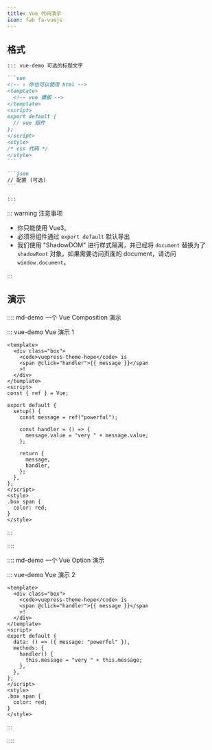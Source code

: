 ```yaml
---
title: Vue 代码演示
icon: fab fa-vuejs
---
```


## 格式

````md
::: vue-demo 可选的标题文字

```vue
<!-- ↑ 你也可以使用 html -->
<template>
  <!-- vue 模板 -->
</template>
<script>
export default {
  // vue 组件
};
</script>
<style>
/* css 代码 */
</style>
```

```json
// 配置 (可选)
```

:::
````

::: warning 注意事项

- 你只能使用 Vue3。
- 必须将组件通过 `export default` 默认导出
- 我们使用 "ShadowDOM" 进行样式隔离，并已经将 `document` 替换为了 `shadowRoot` 对象。如果需要访问页面的 document，请访问 `window.document`。

:::

## 演示

:::: md-demo 一个 Vue Composition 演示

::: vue-demo Vue 演示 1

```vue
<template>
  <div class="box">
    <code>vuepress-theme-hope</code> is
    <span @click="handler">{{ message }}</span
    >!
  </div>
</template>
<script>
const { ref } = Vue;

export default {
  setup() {
    const message = ref("powerful");

    const handler = () => {
      message.value = "very " + message.value;
    };

    return {
      message,
      handler,
    };
  },
};
</script>
<style>
.box span {
  color: red;
}
</style>
```

:::

::::

:::: md-demo 一个 Vue Option 演示

::: vue-demo Vue 演示 2

```vue
<template>
  <div class="box">
    <code>vuepress-theme-hope</code> is
    <span @click="handler">{{ message }}</span
    >!
  </div>
</template>
<script>
export default {
  data: () => ({ message: "powerful" }),
  methods: {
    handler() {
      this.message = "very " + this.message;
    },
  },
};
</script>
<style>
.box span {
  color: red;
}
</style>
```

:::

::::
